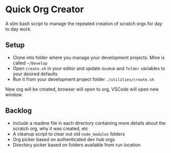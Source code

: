# Quick Org Creator

A slim bash script to manage the repeated creation of scratch orgs for day to day work.

## Setup

- Clone into folder where you manage your development projects. Mine is called `~/Develop`
- Open `create.sh` in your editor and update `devHub` and `folder` variables to your desired defaults
- Run it from your development project folder `./utilities/create.sh`

New org will be created, browser will open to org, VSCode will open new window.

## Backlog

- Include a readme file in each directory containing more details about the scratch org, why it was created, etc
- A cleanup script to clear out old `node_modules` folders
- Org picker based on authenticated dev hub orgs
- Directory picker based on folders available from run location
